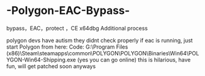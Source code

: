 # -Polygon-EAC-Bypass-
bypass，EAC，protect ，CE x64dbg Additional process

polygon devs have autism they didnt check properly if eac is running, just start Polygon from here:
Code:
G:\Program Files (x86)\Steam\steamapps\common\POLYGON\POLYGON\Binaries\Win64\POLYGON-Win64-Shipping.exe
(yes you can go online) this is hilarious, have fun, will get patched soon anyways 
